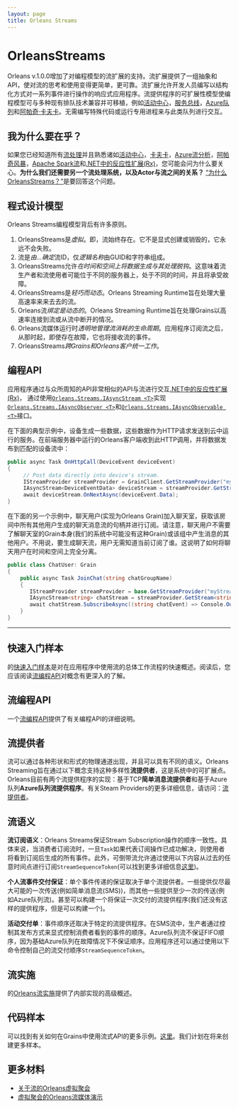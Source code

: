 ```yaml
---
layout: page
title: Orleans Streams
---
```


# OrleansStreams

Orleans v.1.0.0增加了对编程模型的流扩展的支持。流扩展提供了一组抽象和API，使对流的思考和使用变得更简单，更可靠。流扩展允许开发人员编写以结构化方式对一系列事件进行操作的响应式应用程序。流提供程序的可扩展性模型使编程模型可与多种现有排队技术兼容并可移植，例如[活动中心](http://azure.microsoft.com/en-us/services/event-hubs/)，[服务总线](http://azure.microsoft.com/en-us/services/service-bus/)，[Azure队列](http://azure.microsoft.com/en-us/documentation/articles/storage-dotnet-how-to-use-queues/)和[阿帕奇·卡夫卡](http://kafka.apache.org/)。无需编写特殊代码或运行专用进程来与此类队列进行交互。

## 我为什么要在乎？

如果您已经知道所有[流处理](https://confluentinc.wordpress.com/2015/01/29/making-sense-of-stream-processing/)并且熟悉诸如[活动中心](http://azure.microsoft.com/en-us/services/event-hubs/)，[卡夫卡](http://kafka.apache.org/)，[Azure流分析](http://azure.microsoft.com/en-us/services/stream-analytics/)，[阿帕奇风暴](https://storm.apache.org/)，[Apache Spark流](https://spark.apache.org/streaming/)和[.NET中的反应性扩展(Rx)](https://msdn.microsoft.com/en-us/data/gg577609.aspx)，您可能会问为什么要关心。**为什么我们还需要另一个流处理系统，以及Actor与流之间的关系？** [“为什么OrleansStreams？”](streams_why.md)是要回答这个问题。

## 程式设计模型

Orleans Streams编程模型背后有许多原则。

1.  OrleansStreams是*虚拟*。即，流始终存在。它不是显式创建或销毁的，它永远不会失败。
2.  流是*由...确定*流ID，仅*逻辑名称*由GUID和字符串组成。
3.  OrleansStreams允许*在时间和空间上将数据生成与其处理脱钩*。这意味着流生产者和流使用者可能位于不同的服务器上，处于不同的时间，并且将承受故障。
4.  OrleansStreams是*轻巧而动态*。Orleans Streaming Runtime旨在处理大量高速率来来去去的流。
5.  Orleans流*绑定是动态的*。Orleans Streaming Runtime旨在处理Grains以高速率连接到流或从流中断开的情况。
6.  Orleans流媒体运行时*透明地管理流消耗的生命周期*。应用程序订阅流之后，从那时起，即使存在故障，它也将接收流的事件。
7.  OrleansStreams*跨Grains和Orleans客户统一工作*。

## 编程API

应用程序通过与众所周知的API非常相似的API与流进行交互[.NET中的反应性扩展(Rx)](https://msdn.microsoft.com/en-us/data/gg577609.aspx)， 通过使用[`Orleans.Streams.IAsyncStream <T>`](https://github.com/dotnet/orleans/blob/master/src/Orleans/Streams/Core/IAsyncStream.cs)实现\
[`Orleans.Streams.IAsyncObserver <T>`](https://github.com/dotnet/orleans/blob/master/src/Orleans/Streams/Core/IAsyncObserver.cs)和[`Orleans.Streams.IAsyncObservable <T>`](https://github.com/dotnet/orleans/blob/master/src/Orleans/Streams/Core/IAsyncObservable.cs)接口。

在下面的典型示例中，设备生成一些数据，这些数据作为HTTP请求发送到云中运行的服务。在前端服务器中运行的Orleans客户端收到此HTTP调用，并将数据发布到匹配的设备流中：

```csharp
public async Task OnHttpCall(DeviceEvent deviceEvent)
{
     // Post data directly into device's stream.
     IStreamProvider streamProvider = GrainClient.GetStreamProvider("myStreamProvider");
     IAsyncStream<DeviceEventData> deviceStream = streamProvider.GetStream<DeviceEventData>(deviceEvent.DeviceId);
     await deviceStream.OnNextAsync(deviceEvent.Data);
}
```

在下面的另一个示例中，聊天用户(实现为Orleans Grain)加入聊天室，获取该房间中所有其他用户生成的聊天消息流的句柄并进行订阅。请注意，聊天用户不需要了解聊天室的Grain本身(我们的系统中可能没有这种Grain)或该组中产生消息的其他用户。不用说，要生成聊天流，用户无需知道当前订阅了谁。这说明了如何将聊天用户在时间和空间上完全分离。

```csharp
public class ChatUser: Grain
{
    public async Task JoinChat(string chatGroupName)
    {
       IStreamProvider streamProvider = base.GetStreamProvider("myStreamProvider");
       IAsyncStream<string> chatStream = streamProvider.GetStream<string>(chatGroupName);
       await chatStream.SubscribeAsync((string chatEvent) => Console.Out.Write(chatEvent));
    }
}
```

* * *

## 快速入门样本

的[快速入门样本](streams_quick_start.md)是对在应用程序中使用流的总体工作流程的快速概述。阅读后，您应该阅读[流编程API](streams_programming_APIs.md)对概念有更深入的了解。

## 流编程API

一个[流编程API](streams_programming_APIs.md)提供了有关编程API的详细说明。

## 流提供者

流可以通过各种形状和形式的物理通道出现，并且可以具有不同的语义。Orleans Streaming旨在通过以下概念支持这种多样性**流提供者**，这是系统中的可扩展点。Orleans目前有两个流提供程序的实现：基于TCP**简单消息流提供者**和基于Azure队列**Azure队列流提供程序**。有关Steam Providers的更多详细信息，请访问：[流提供者](stream_providers.md)。

## 流语义

**流订阅语义**：Orleans Streams保证Stream Subscription操作的顺序一致性。具体来说，当消费者订阅流时，一旦`Task`如果代表订阅操作已成功解决，则使用者将看到订阅后生成的所有事件。此外，可倒带流允许通过使用以下内容从过去的任意时间点进行订阅`StreamSequenceToken`(可以找到更多详细信息[这里](stream_providers.md))。

**个人流事件交付保证**：单个事件传递的保证取决于单个流提供者。一些提供仅尽最大可能的一次传送(例如简单消息流(SMS))，而其他一些提供至少一次的传送(例如Azure队列流)。甚至可以构建一个将保证一次交付的流提供程序(我们还没有这样的提供程序，但是可以构建一个)。

**活动交付单**：事件顺序还取决于特定的流提供程序。在SMS流中，生产者通过控制其发布方式来显式控制消费者看到的事件的顺序。Azure队列流不保证FIFO顺序，因为基础Azure队列在故障情况下不保证顺序。应用程序还可以通过使用以下命令控制自己的流交付顺序`StreamSequenceToken`。

## 流实施

的[Orleans流实施](../implementation/streams_implementation.md)提供了内部实现的高级概述。

## 代码样本

可以找到有关如何在Grains中使用流式API的更多示例。[这里](https://github.com/dotnet/orleans/blob/master/test/Grains/TestGrains/SampleStreamingGrain.cs)。我们计划在将来创建更多样本。

## 更多材料

-   [关于流的Orleans虚拟聚会](https://www.youtube.com/watch?v=eSepBlfY554)
-   [虚拟聚会的Orleans流媒体演示](http://dotnet.github.io/orleans/Presentations/Orleans%20Streaming%20-%20Virtual%20meetup%20-%205-22-2015.pptx)
